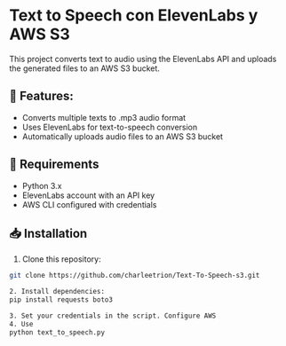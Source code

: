# Text to Speech con ElevenLabs y AWS S3

This project converts text to audio using the ElevenLabs API and uploads the generated files to an AWS S3 bucket.

## 🚀 Features:
- Converts multiple texts to .mp3 audio format
- Uses ElevenLabs for text-to-speech conversion
- Automatically uploads audio files to an AWS S3 bucket

## 📌 Requirements
- Python 3.x
- ElevenLabs account with an API key
- AWS CLI configured with credentials

## 📥 Installation
1. Clone this repository:
```sh
git clone https://github.com/charleetrion/Text-To-Speech-s3.git

2. Install dependencies:
pip install requests boto3

3. Set your credentials in the script. Configure AWS
4. Use
python text_to_speech.py
